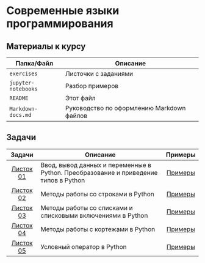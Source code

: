 # Современные языки программирования 

## Материалы к курсу

| Папка/Файл |Описание|
|-|-|
|`exercises`|Листочки с заданиями|
|`jupyter-notebooks`|Разбор примеров|
|`README`|Этот файл|
|`Markdown-docs.md`|Руководство по оформлению Markdown файлов|

## Задачи

| Задачи | Описание | Примеры |
|:-:|-|:-:|
|[Листок 01](https://github.com/alexanderlata/python-for-beginners/blob/main/exercises/list01-intro.pdf)|Ввод, вывод данных и переменные в Python. Преобразование и приведение типов в Python| [Примеры](https://github.com/alexanderlata/python-for-beginners/blob/main/jupyter-notebooks/example01.ipynb)|
|[Листок 02](https://github.com/alexanderlata/python-for-beginners/blob/main/exercises/list02-string.pdf)|Методы работы со строками в Python| [Примеры](https://github.com/alexanderlata/python-for-beginners/blob/main/jupyter-notebooks/example02.ipynb)|
|[Листок 03](https://github.com/alexanderlata/python-for-beginners/blob/main/exercises/list03-list.pdf)|Методы работы со списками и списковыми включениями в Python| [Примеры](https://github.com/alexanderlata/python-for-beginners/blob/main/jupyter-notebooks/example03.ipynb)|
|[Листок 04](https://github.com/alexanderlata/python-for-beginners/blob/main/exercises/list04-tuple.pdf)|Методы работы с кортежами в Python| [Примеры](https://github.com/alexanderlata/python-for-beginners/blob/main/jupyter-notebooks/example04.ipynb)|
|[Листок 05](https://github.com/alexanderlata/python-for-beginners/blob/main/exercises/list05-if-operation.pdf)|Условный оператор в Python| [Примеры](https://github.com/alexanderlata/python-for-beginners/blob/main/jupyter-notebooks/example05.ipynb)|


